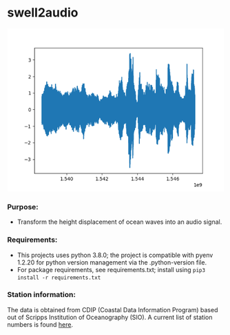 # swell2audio

![Example plot of wave height](/zDisp_plot.png)

### Purpose:
- Transform the height displacement of ocean waves into an audio signal.

### Requirements:
- This projects uses python 3.8.0; the project is compatible with pyenv 1.2.20 for python version management via the .python-version file.
- For package requirements, see requirements.txt; install using `pip3 install -r requirements.txt`

### Station information:
The data is obtained from CDIP (Coastal Data Information Program) based out of Scripps Institution of Oceanography (SIO). A current list of station numbers is found [here](https://cdip.ucsd.edu/themes/cdip?numcolorbands=10&tz=UTC&ll_fmt=dm&zoom=auto&palette=cdip_classic&high=6.096&r=999&un=1&pb=1&d2=p70).